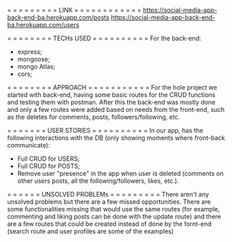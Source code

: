 = = = = = = = = = LINK = = = = = = = = = = = =
https://social-media-app-back-end-ba.herokuapp.com/posts
https://social-media-app-back-end-ba.herokuapp.com/users

= = = = = = = = TECHs USED = = = = = = = = = =
For the back-end:
  - express;
  - mongoose;
  - mongo Atlas;
  - cors;

= = = = = = = = APPROACH = = = = = = = = = = =
For the hole project we started with back-end, having some basic routes for the CRUD functions and testing them with postman. After this the back-end was mostly done and only a few routes were added based on needs from the front-end, such as the deletes for comments, posts, followers/following, etc.

= = = = = = = USER STORIES = = = = = = = = = =
In our app, has the following interactions with the DB (only showing moments where front-back communicate):
  - Full CRUD for USERS;
  - Full CRUD for POSTS;
  - Remove user "presence" in the app when user is deleted (comments on other users posts, all the following/followers, likes, etc.).

= = = = = = UNSOLVED PROBLEMs = = = = = = = = =
There aren't any unsolved problems but there are a few missed opportunities. There are some functionalities missing that would use the same routes (for example, commenting and liking posts can be done with the update route) and there are a few routes that could be created instead of done by the fornt-end (search route and user profiles are some of the examples)
